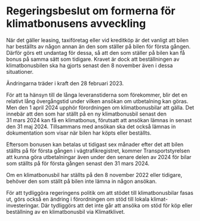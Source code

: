 # Regeringsbeslut om formerna för klimatbonusens avveckling

När det gäller leasing, taxiföretag eller vid kreditköp är det vanligt att bilen har beställts av någon annan än den som ställer på bilen för första gången. Därför görs ett undantag för dessa, så att den som ställer på bilen kan få bonus på samma sätt som tidigare. Kravet är dock att beställningen av klimatbonusbilen ska ha gjorts senast den 8 november även i dessa situationer.

Ändringarna träder i kraft den 28 februari 2023\.

För att ta hänsyn till de långa leveranstiderna som förekommer, blir det en relativt lång övergångstid under vilken ansökan om utbetalning kan göras. Men den 1 april 2024 upphör förordningen om klimatbonusbilar att gälla. Det innebär att den som har ställt på en ny klimatbonusbil senast den 31 mars 2024 kan få en klimatbonus, förutsatt att ansökan lämnas in senast den 31 maj 2024\. Tillsammans med ansökan ska det också lämnas in dokumentation som visar när bilen har köpts eller beställts.

Eftersom bonusen kan betalas ut tidigast sex månader efter det att bilen ställts på för första gången i vägtrafikregistret, kommer Transportstyrelsen att kunna göra utbetalningar även under den senare delen av 2024 för bilar som ställts på för första gången senast den 31 mars 2024\.

Om en klimatbonusbil har ställts på den 8 november 2022 eller tidigare, behöver den som ställt på bilen inte lämna in någon ansökan.

För att tydliggöra regeringens politik om att stödet till klimatbonusbilar fasas ut, görs också en ändring i förordningen om stöd till lokala klimat\-investeringar. Där tydliggörs att det inte går att ansöka om stöd för köp eller beställning av en klimatbonusbil via Klimatklivet.
